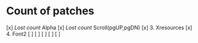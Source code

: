 # Count of patches

[x] *Lost count* Alpha
[x] *Lost count* Scroll(pgUP,pgDN)
[x] 3\. Xresources
[x] 4\. Font2
[ ]
[ ]
[ ]
[ ]
[ ]              
